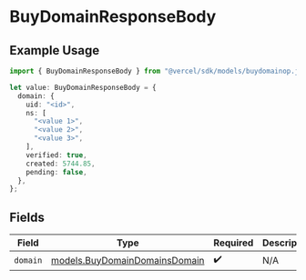 # BuyDomainResponseBody

## Example Usage

```typescript
import { BuyDomainResponseBody } from "@vercel/sdk/models/buydomainop.js";

let value: BuyDomainResponseBody = {
  domain: {
    uid: "<id>",
    ns: [
      "<value 1>",
      "<value 2>",
      "<value 3>",
    ],
    verified: true,
    created: 5744.85,
    pending: false,
  },
};
```

## Fields

| Field                                                                | Type                                                                 | Required                                                             | Description                                                          |
| -------------------------------------------------------------------- | -------------------------------------------------------------------- | -------------------------------------------------------------------- | -------------------------------------------------------------------- |
| `domain`                                                             | [models.BuyDomainDomainsDomain](../models/buydomaindomainsdomain.md) | :heavy_check_mark:                                                   | N/A                                                                  |